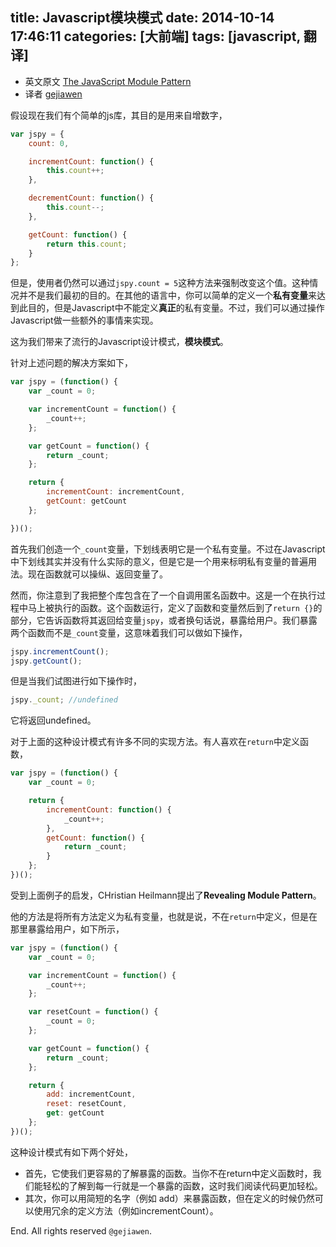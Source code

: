 title: Javascript模块模式
date: 2014-10-14 17:46:11
categories: [大前端]
tags: [javascript, 翻译]
---

- 英文原文 [The JavaScript Module Pattern](http://javascriptplayground.com/blog/2012/04/javascript-module-pattern/)
- 译者 [gejiawen](https://github.com/gejiawen)

假设现在我们有个简单的js库，其目的是用来自增数字，

```javascript
var jspy = {
    count: 0,

    incrementCount: function() {
        this.count++;
    },

    decrementCount: function() {
        this.count--;
    },

    getCount: function() {
        return this.count;
    }
};
```

但是，使用者仍然可以通过`jspy.count = 5`这种方法来强制改变这个值。这种情况并不是我们最初的目的。在其他的语言中，你可以简单的定义一个**私有变量**来达到此目的，但是Javascript中不能定义**真正**的私有变量。不过，我们可以通过操作Javascript做一些额外的事情来实现。

这为我们带来了流行的Javascript设计模式，**模块模式**。

针对上述问题的解决方案如下，

```javascript
var jspy = (function() {
    var _count = 0;

    var incrementCount = function() {
        _count++;
    };

    var getCount = function() {
        return _count;
    };

    return {
        incrementCount: incrementCount,
        getCount: getCount
    };

})();
```

首先我们创造一个`_count`变量，下划线表明它是一个私有变量。不过在Javascript中下划线其实并没有什么实际的意义，但是它是一个用来标明私有变量的普遍用法。现在函数就可以操纵、返回变量了。

然而，你注意到了我把整个库包含在了一个自调用匿名函数中。这是一个在执行过程中马上被执行的函数。这个函数运行，定义了函数和变量然后到了`return {}`的部分，它告诉函数将其返回给变量`jspy`，或者换句话说，暴露给用户。我们暴露两个函数而不是`_count`变量，这意味着我们可以做如下操作，

```javascript
jspy.incrementCount();
jspy.getCount();
```

但是当我们试图进行如下操作时，

```javascript
jspy._count; //undefined
```

它将返回undefined。

对于上面的这种设计模式有许多不同的实现方法。有人喜欢在`return`中定义函数，

```javascript
var jspy = (function() {
    var _count = 0;

    return {
        incrementCount: function() {
            _count++;
        },
        getCount: function() {
            return _count;
        }
    };
})();
```

受到上面例子的启发，CHristian Heilmann提出了**Revealing Module Pattern**。

他的方法是将所有方法定义为私有变量，也就是说，不在`return`中定义，但是在那里暴露给用户，如下所示，

```javascript
var jspy = (function() {
    var _count = 0;

    var incrementCount = function() {
        _count++;
    };

    var resetCount = function() {
        _count = 0;
    };

    var getCount = function() {
        return _count;
    };

    return {
        add: incrementCount,
        reset: resetCount,
        get: getCount
    };
})();
```

这种设计模式有如下两个好处，

- 首先，它使我们更容易的了解暴露的函数。当你不在return中定义函数时，我们能轻松的了解到每一行就是一个暴露的函数，这时我们阅读代码更加轻松。
- 其次，你可以用简短的名字（例如 add）来暴露函数，但在定义的时候仍然可以使用冗余的定义方法（例如incrementCount）。

End. All rights reserved `@gejiawen`.
